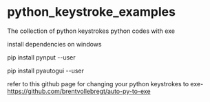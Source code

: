# python_keystroke_examples
The collection of python keystrokes
python codes with exe



install dependencies on windows




pip install pynput --user  

pip install pyautogui --user


refer to this github page for changing your python keystrokes to exe-https://github.com/brentvollebregt/auto-py-to-exe
